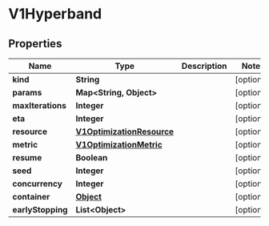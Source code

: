 

# V1Hyperband

## Properties

Name | Type | Description | Notes
------------ | ------------- | ------------- | -------------
**kind** | **String** |  |  [optional]
**params** | **Map&lt;String, Object&gt;** |  |  [optional]
**maxIterations** | **Integer** |  |  [optional]
**eta** | **Integer** |  |  [optional]
**resource** | [**V1OptimizationResource**](V1OptimizationResource.md) |  |  [optional]
**metric** | [**V1OptimizationMetric**](V1OptimizationMetric.md) |  |  [optional]
**resume** | **Boolean** |  |  [optional]
**seed** | **Integer** |  |  [optional]
**concurrency** | **Integer** |  |  [optional]
**container** | [**Object**](.md) |  |  [optional]
**earlyStopping** | **List&lt;Object&gt;** |  |  [optional]




